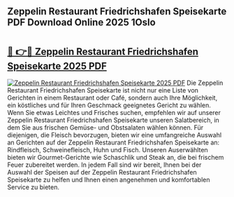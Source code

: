 ## Zeppelin Restaurant Friedrichshafen Speisekarte PDF Download Online 2025 1Oslo

# <h2><a href="http://gc5h26.nevu.top/?p=Zeppelin+Restaurant+Friedrichshafen+Speisekarte">🔗 👉🔴 Zeppelin Restaurant Friedrichshafen Speisekarte 2025 PDF</a></h2>

[![Zeppelin Restaurant Friedrichshafen Speisekarte 2025 PDF](https://i.imgur.com/dBaPXMq.png)](http://gc5h26.nevu.top/?p=Zeppelin+Restaurant+Friedrichshafen+Speisekarte)
Die Zeppelin Restaurant Friedrichshafen Speisekarte ist nicht nur eine Liste von Gerichten in einem Restaurant oder Café, sondern auch Ihre Möglichkeit, ein köstliches und für Ihren Geschmack geeignetes Gericht zu wählen. Wenn Sie etwas Leichtes und Frisches suchen, empfehlen wir auf unserer Zeppelin Restaurant Friedrichshafen Speisekarte unseren Salatbereich, in dem Sie aus frischen Gemüse- und Obstsalaten wählen können. Für diejenigen, die Fleisch bevorzugen, bieten wir eine umfangreiche Auswahl an Gerichten auf der Zeppelin Restaurant Friedrichshafen Speisekarte an: Rindfleisch, Schweinefleisch, Huhn und Fisch. Unseren Auserwählten bieten wir Gourmet-Gerichte wie Schaschlik und Steak an, die bei frischem Feuer zubereitet werden. In jedem Fall sind wir bereit, Ihnen bei der Auswahl der Speisen auf der Zeppelin Restaurant Friedrichshafen Speisekarte zu helfen und Ihnen einen angenehmen und komfortablen Service zu bieten.
